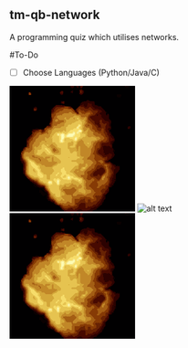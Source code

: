 ## tm-qb-network
A programming quiz which utilises networks.

#To-Do
- [ ] Choose Languages (Python/Java/C)

![alt text](https://github.com/ThespDev/tm-qb-network/blob/main/.hidden/explosion.gif?raw=true) ![alt text](https://github.com/ThespDev/tm-qb-network/blob/main/.hidden/cooltext434058917070961.gif?raw=true) ![alt text](https://github.com/ThespDev/tm-qb-network/blob/main/.hidden/explosion.gif?raw=true)
